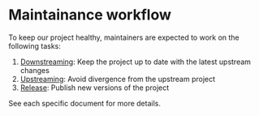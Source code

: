 # Maintainance workflow

To keep our project healthy, maintainers are expected to work on the following tasks:

1. [Downstreaming](./downstreaming.md): Keep the project up to date with the latest upstream changes
2. [Upstreaming](./upstreaming.md): Avoid divergence from the upstream project
3. [Release](./release.md): Publish new versions of the project

See each specific document for more details.
